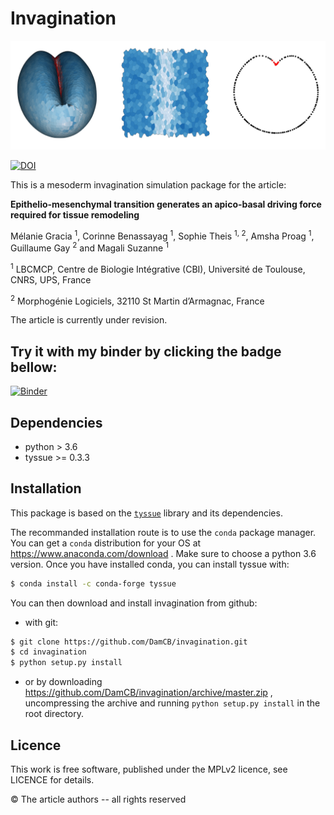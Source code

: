 # Invagination

![Sample output from the model](data/svg/header.svg)

[![DOI](https://zenodo.org/badge/185421680.svg)](https://zenodo.org/badge/latestdoi/185421680)


This is a mesoderm invagination simulation package for the article:

**Epithelio-mesenchymal transition generates an apico-basal driving force required for tissue remodeling**

Mélanie Gracia <sup>1</sup>, Corinne Benassayag <sup>1</sup>, Sophie Theis <sup>1, 2</sup>, Amsha Proag <sup>1</sup>, Guillaume Gay <sup>2</sup> and Magali Suzanne <sup>1</sup>

<sup>1</sup> LBCMCP, Centre de Biologie Intégrative (CBI), Université de Toulouse, CNRS, UPS, France

<sup>2</sup>  Morphogénie Logiciels, 32110 St Martin d’Armagnac, France

The article is currently under revision.

## Try it with my binder by clicking the badge bellow:

[![Binder](https://mybinder.org/badge_logo.svg)](https://mybinder.org/v2/gh/suzannelab/invagination/master?filepath=notebooks%2FIndex.ipynb)


## Dependencies

- python > 3.6
- tyssue >= 0.3.3


## Installation

This package is based on the [`tyssue`](https://tyssue.readthedocs.org) library and its dependencies.

The recommanded installation route is to use the `conda` package manager. You can get a `conda` distribution for your OS at https://www.anaconda.com/download . Make sure to choose a python 3.6 version. Once you have installed conda, you can install tyssue with:

```bash
$ conda install -c conda-forge tyssue
```

You can then download and install invagination from github:

- with git:

```bash
$ git clone https://github.com/DamCB/invagination.git
$ cd invagination
$ python setup.py install
```

- or by downloading https://github.com/DamCB/invagination/archive/master.zip ,  uncompressing the archive and running `python setup.py install` in the root directory.

## Licence

This work is free software, published under the MPLv2 licence, see LICENCE for details.


&copy; The article authors -- all rights reserved
